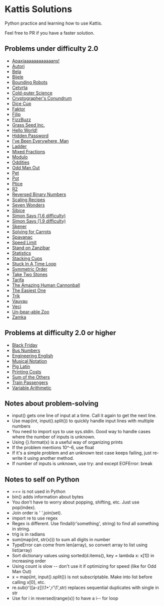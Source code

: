 # Kattis Solutions
Python practice and learning how to use Kattis.

Feel free to PR if you have a faster solution.

## Problems under difficulty 2.0
* [Apaxiaaaaaaaaaaaans!](https://github.com/Josephine-Chen/KattisSolutions/blob/master/apaxiaaans.py)
* [Autori](https://github.com/Josephine-Chen/KattisSolutions/blob/master/autori.py)
* [Bela](https://github.com/Josephine-Chen/KattisSolutions/blob/master/bela.py)
* [Bijele](https://github.com/Josephine-Chen/KattisSolutions/blob/master/bijele.py)
* [Bounding Robots](https://github.com/Josephine-Chen/KattisSolutions/blob/master/boundingrobots.py)
* [Cetvrta](https://github.com/Josephine-Chen/KattisSolutions/blob/master/cetvrta.py)
* [Cold-puter Science](https://github.com/Josephine-Chen/KattisSolutions/blob/master/cold.py)
* [Cryptographer's Conundrum](https://github.com/Josephine-Chen/KattisSolutions/blob/master/conundrum.py)
* [Dice Cup](https://github.com/Josephine-Chen/KattisSolutions/blob/master/dicecup.py)
* [Faktor](https://github.com/Josephine-Chen/KattisSolutions/blob/master/faktor.py)
* [Filip](https://github.com/Josephine-Chen/KattisSolutions/blob/master/filip.py)
* [FizzBuzz](https://github.com/Josephine-Chen/KattisSolutions/blob/master/fizzbuzz.py)
* [Grass Seed Inc.](https://github.com/Josephine-Chen/KattisSolutions/blob/master/grassseed.py)
* [Hello World!](https://github.com/Josephine-Chen/KattisSolutions/blob/master/hello.py)
* [Hidden Password](https://github.com/Josephine-Chen/KattisSolutions/blob/master/hidden.py)
* [I've Been Everywhere, Man](https://github.com/Josephine-Chen/KattisSolutions/blob/master/everywhere.py)
* [Ladder](https://github.com/Josephine-Chen/KattisSolutions/blob/master/ladder.py)
* [Mixed Fractions](https://github.com/Josephine-Chen/KattisSolutions/blob/master/mixedfractions.py)
* [Modulo](https://github.com/Josephine-Chen/KattisSolutions/blob/master/modulo.py)
* [Oddities](https://github.com/Josephine-Chen/KattisSolutions/blob/master/oddities.py)
* [Odd Man Out](https://github.com/Josephine-Chen/KattisSolutions/blob/master/oddmanout.py)
* [Pet](https://github.com/Josephine-Chen/KattisSolutions/blob/master/pet.py)
* [Pot](https://github.com/Josephine-Chen/KattisSolutions/blob/master/pot.py)
* [Ptice](https://github.com/Josephine-Chen/KattisSolutions/blob/master/ptice.py)
* [R2](https://github.com/Josephine-Chen/KattisSolutions/blob/master/r2.py)
* [Reversed Binary Numbers](https://github.com/Josephine-Chen/KattisSolutions/blob/master/reversebinary.py)
* [Scaling Recipes](https://github.com/Josephine-Chen/KattisSolutions/blob/master/recipes.py)
* [Seven Wonders](https://github.com/Josephine-Chen/KattisSolutions/blob/master/sevenwonders.py)
* [Sibice](https://github.com/Josephine-Chen/KattisSolutions/blob/master/sibice.py)
* [Simon Says (1.6 difficulty)](https://github.com/Josephine-Chen/KattisSolutions/blob/master/simonsays.py)
* [Simon Says (1.9 difficulty)](https://github.com/Josephine-Chen/KattisSolutions/blob/master/simon.py)
* [Skener](https://github.com/Josephine-Chen/KattisSolutions/blob/master/skener.py)
* [Solving for Carrots](https://github.com/Josephine-Chen/KattisSolutions/blob/master/carrots.py)
* [Spavanac](https://github.com/Josephine-Chen/KattisSolutions/blob/master/spavanac.py)
* [Speed Limit](https://github.com/Josephine-Chen/KattisSolutions/blob/master/speedlimit.py)
* [Stand on Zanzibar](https://github.com/Josephine-Chen/KattisSolutions/blob/master/zanzibar.py)
* [Statistics](https://github.com/Josephine-Chen/KattisSolutions/blob/master/statistics.py)
* [Stacking Cups](https://github.com/Josephine-Chen/KattisSolutions/blob/master/cups.py)
* [Stuck In A Time Loop](https://github.com/Josephine-Chen/KattisSolutions/blob/master/timeloop.py)
* [Symmetric Order](https://github.com/Josephine-Chen/KattisSolutions/blob/master/symmetricorder.py)
* [Take Two Stones](https://github.com/Josephine-Chen/KattisSolutions/blob/master/twostones.py)
* [Tarifa](https://github.com/Josephine-Chen/KattisSolutions/blob/master/tarifa.py)
* [The Amazing Human Cannonball](https://github.com/Josephine-Chen/KattisSolutions/blob/master/humancannonball2.py)
* [The Easiest One](https://github.com/Josephine-Chen/KattisSolutions/blob/master/easiest.py)
* [Trik](https://github.com/Josephine-Chen/KattisSolutions/blob/master/trik.py)
* [Vauvau](https://github.com/Josephine-Chen/KattisSolutions/blob/master/vauvau.py)
* [Veci](https://github.com/Josephine-Chen/KattisSolutions/blob/master/veci.py)
* [Un-bear-able Zoo](https://github.com/Josephine-Chen/KattisSolutions/blob/master/zoo.py)
* [Zamka](https://github.com/Josephine-Chen/KattisSolutions/blob/master/zamka.py)

## Problems at difficulty 2.0 or higher
* [Black Friday](https://github.com/Josephine-Chen/KattisSolutions/blob/master/blackfriday.py)
* [Bus Numbers](https://github.com/Josephine-Chen/KattisSolutions/blob/master/busnumbers.py)
* [Engineering English](https://github.com/Josephine-Chen/KattisSolutions/blob/master/engineeringenglish.py)
* [Musical Notation](https://github.com/Josephine-Chen/KattisSolutions/blob/master/musicalnotation.py)
* [Pig Latin](https://github.com/Josephine-Chen/KattisSolutions/blob/master/piglatin.py)
* [Printing Costs](https://github.com/Josephine-Chen/KattisSolutions/blob/master/printingcosts.py)
* [Sum of the Others](https://github.com/Josephine-Chen/KattisSolutions/blob/master/sumoftheothers.py)
* [Train Passengers](https://github.com/Josephine-Chen/KattisSolutions/blob/master/trainpassengers.py)
* [Variable Arithmetic](https://github.com/Josephine-Chen/KattisSolutions/blob/master/variablearithmetic.py)

## Notes about problem-solving
* input() gets one line of input at a time. Call it again to get the next line.
* Use map(int, input().split()) to quickly handle input lines with multiple numbers
* You need to import sys to use sys.stdin. Good way to handle cases where the number of inputs is unknown.
* Using {}.format(x) is a useful way of organizing prints
* If the problem mentions 10^-6, use float
* If it's a simple problem and an unknown test case keeps failing, just re-write it using another method.
* If number of inputs is unknown, use try: and except EOFError: break

## Notes to self on Python
* === is not used in Python
* bin() adds information about bytes
* You don't have to worry about popping, shifting, etc. Just use pop(index).
* Join order is ' '.join(set).
* import re to use regex
* Regex is different. Use findall(r'something', string) to find all something in string.
* trig is in radians
* sum(map(int, str(x))) to sum all digits in number
* TypeError can come from len(array), so convert array to list using list(array)
* Sort dictionary values using sorted(d.items(), key = lambda x: x[1]) in increasing order
* Using count is slow -- don't use it if optimizing for speed (like for Odd Man Out)
* x = map(int, input().split()) is not subscriptable. Make into list before calling x[0], etc.
* re.sub(r'([a-z])\1+',r'\1',str) replaces sequential duplicates with single in str
* Use for i in reversed(range(x)) to have a i-- for loop
